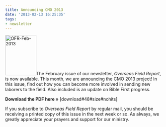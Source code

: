 ```yaml
---
title: Announcing CMO 2013
date: '2013-02-13 16:25:35'
tags:
- newsletter
---
```


<a href="http://www.ofreport.com/downloads/OFR-Feb-2013.pdf"><img class="alignleft size-full wp-image-1751" alt="OFR-Feb-2013" src="https://s3.amazonaws.com/images.ofreport.com/2013/02/OFR-Feb-2013.png" width="100" height="129" /></a>The February issue of our newsletter, *Overseas Field Report*, is now available. This month, we are announcing the CMO 2013 project! In this issue, find out how you can become more involved in sending new laborers to the field. Also included is an update on Bible First progress.

<strong>Download the PDF here »</strong> [download#48#size#nohits]

If you subscribe to *Overseas Field Report* by regular mail, you should be receiving a printed copy of this issue in the next week or so. As always, we greatly appreciate your prayers and support for our ministry.
